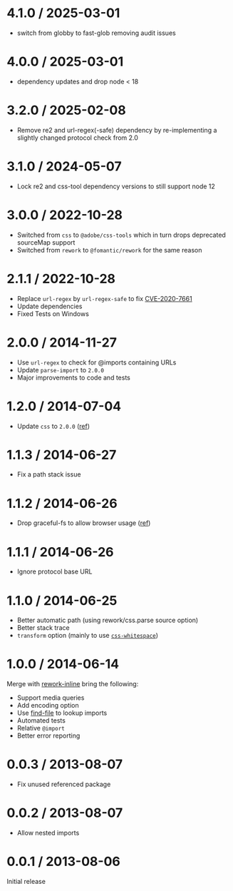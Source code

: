 # 4.1.0 / 2025-03-01

* switch from globby to fast-glob removing audit issues

# 4.0.0 / 2025-03-01

* dependency updates and drop node < 18

# 3.2.0 / 2025-02-08

* Remove re2 and url-regex(-safe) dependency by re-implementing a slightly changed protocol check from 2.0

# 3.1.0 / 2024-05-07

* Lock re2 and css-tool dependency versions to still support node 12

# 3.0.0 / 2022-10-28

* Switched from `css` to `@adobe/css-tools` which in turn drops deprecated sourceMap support
* Switched from `rework` to `@fomantic/rework` for the same reason

# 2.1.1 / 2022-10-28

* Replace `url-regex` by `url-regex-safe` to fix [CVE-2020-7661](https://nvd.nist.gov/vuln/detail/CVE-2020-7661)
* Update dependencies
* Fixed Tests on Windows

# 2.0.0 / 2014-11-27

* Use `url-regex` to check for @imports containing URLs
* Update `parse-import` to `2.0.0`
* Major improvements to code and tests

# 1.2.0 / 2014-07-04

* Update `css` to `2.0.0` ([ref](https://github.com/segmentio/myth/issues/86))

# 1.1.3 / 2014-06-27

* Fix a path stack issue

# 1.1.2 / 2014-06-26

* Drop graceful-fs to allow browser usage ([ref](https://github.com/segmentio/myth/issues/76))

# 1.1.1 / 2014-06-26

* Ignore protocol base URL

# 1.1.0 / 2014-06-25

* Better automatic path (using rework/css.parse source option)
* Better stack trace
* `transform` option (mainly to use [`css-whitespace`](https://github.com/reworkcss/css-whitespace))

# 1.0.0 / 2014-06-14

Merge with [rework-inline](https://www.npmjs.org/package/rework-inline) bring the following:

* Support media queries
* Add encoding option
* Use [find-file](https://www.npmjs.org/package/find-file) to lookup imports
* Automated tests
* Relative `@import`
* Better error reporting

# 0.0.3 / 2013-08-07

* Fix unused referenced package

# 0.0.2 / 2013-08-07

* Allow nested imports

# 0.0.1 / 2013-08-06

Initial release
